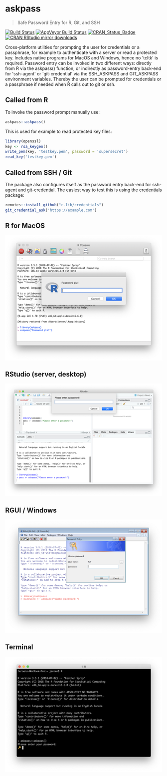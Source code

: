 # askpass

> Safe Password Entry for R, Git, and SSH

[![Build Status](https://travis-ci.org/jeroen/askpass.svg?branch=master)](https://travis-ci.org/jeroen/askpass)
[![AppVeyor Build Status](https://ci.appveyor.com/api/projects/status/github/jeroen/askpass?branch=master&svg=true)](https://ci.appveyor.com/project/jeroen/askpass)
[![CRAN_Status_Badge](http://www.r-pkg.org/badges/version/askpass)](https://cran.r-project.org/package=askpass)
[![CRAN RStudio mirror downloads](http://cranlogs.r-pkg.org/badges/askpass)](https://cran.r-project.org/package=askpass)

Cross-platform utilities for prompting the user for credentials or a 
passphrase, for example to authenticate with a server or read a protected key.
Includes native programs for MacOS and Windows, hence no 'tcltk' is required. 
Password entry can be invoked in two different ways: directly from R via the 
askpass() function, or indirectly as password-entry back-end for 'ssh-agent' 
or 'git-credential' via the SSH_ASKPASS and GIT_ASKPASS environment variables.
Thereby the user can be prompted for credentials or a passphrase if needed 
when R calls out to git or ssh.

## Called from R

To invoke the password prompt manually use:

```r
askpass::askpass()
```

This is used for example to read protected key files:

```r
library(openssl)
key <- rsa_keygen()
write_pem(key, 'testkey.pem', password = 'supersecret')
read_key('testkey.pem')
```

## Called from SSH / Git

The package also configures itself as the password entry back-end for ssh-agent and git-credential.
The easiest way to test this is using the credentials package:

```r
remotes::install_github("r-lib/credentials")
git_credential_ask('https://example.com')
```

## R for MacOS

![askpass-mac](img/askpass-mac.png)


## RStudio (server, desktop)


![askpass-rs](img/askpass-rs.png)


## RGUI / Windows

![askpass-rs](img/askpass-win.png)


## Terminal

![askpass-rs](img/askpass-term.png)
